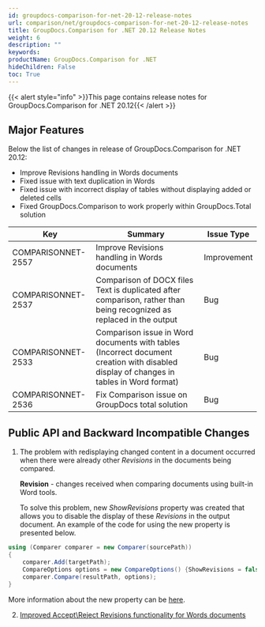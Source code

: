 ```yaml
---
id: groupdocs-comparison-for-net-20-12-release-notes
url: comparison/net/groupdocs-comparison-for-net-20-12-release-notes
title: GroupDocs.Comparison for .NET 20.12 Release Notes
weight: 6
description: ""
keywords:
productName: GroupDocs.Comparison for .NET
hideChildren: False
toc: True
---
```


{{< alert style="info" >}}This page contains release notes for GroupDocs.Comparison for .NET 20.12{{< /alert >}}

## Major Features

Below the list of changes in release of GroupDocs.Comparison for .NET 20.12:

- Improve Revisions handling in Words documents
- Fixed issue with text duplication in Words
- Fixed issue with incorrect display of tables without displaying added or deleted cells
- Fixed GroupDocs.Comparison to work properly within GroupDocs.Total solution

| Key                | Summary                                                                                                                                | Issue Type  |
| ------------------ | -------------------------------------------------------------------------------------------------------------------------------------- | ----------- |
| COMPARISONNET-2557 | Improve Revisions handling in Words documents                                                                                          | Improvement |
| COMPARISONNET-2537 | Comparison of DOCX files Text is duplicated after comparison, rather than being recognized as replaced in the output                   | Bug         |
| COMPARISONNET-2533 | Comparison issue in Word documents with tables (Incorrect document creation with disabled display of changes in tables in Word format) | Bug         |
| COMPARISONNET-2536 | Fix Comparison issue on GroupDocs total solution                                                                                       | Bug         |

## Public API and Backward Incompatible Changes

1. The problem with redisplaying changed content in a document occurred when there were already other _Revisions_ in the documents being compared.

   **Revision** - changes received when comparing documents using built-in Word tools.

   To solve this problem, new _ShowRevisions_ property was created that allows you to disable the display of these _Revisions_ in the output document. An example of the code for using the new property is presented below.

```csharp
using (Comparer comparer = new Comparer(sourcePath))
{
    comparer.Add(targetPath);
    CompareOptions options = new CompareOptions() {ShowRevisions = false};
    comparer.Compare(resultPath, options);
}
```

More information about the new property can be [here](https://docs.groupdocs.com/comparison/net/show-revisions/).

2. [Improved Accept\Reject Revisions functionality for Words documents](https://docs.groupdocs.com/comparison/net/accept-or-reject-revisions/)
